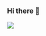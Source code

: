 ### Hi there 👋

<img src="https://img.shields.io/badge/JAVA-058B8C?style=flat-square&logo=JAVA&logoColor=white"/></a>
